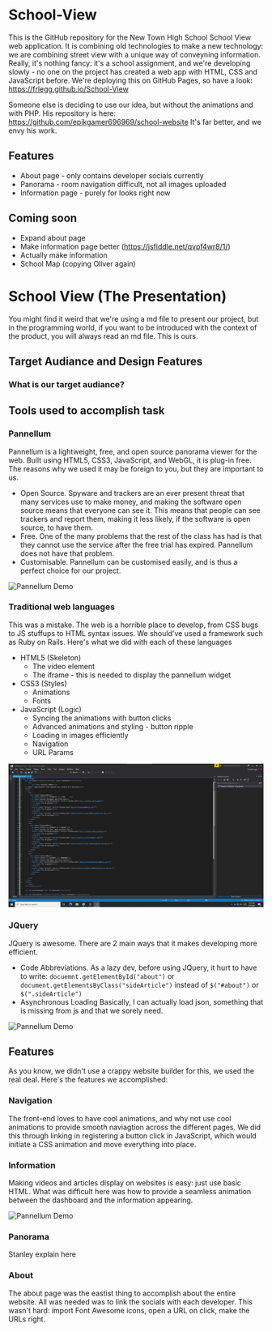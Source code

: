 # School-View

This is the GitHub repository for the New Town High School School View web application.
It is combining old technologies to make a new technology: we are combining street view with a unique way of conveyning information. 
Really, it's nothing fancy: it's a school assignment, and we're developing slowly - no one on the project has created a web app with HTML, CSS and JavaScript before.
We're deploying this on GitHub Pages, so have a look: https://frlegg.github.io/School-View

Someone else is deciding to use our idea, but without the animations and with PHP. His repository is here: https://github.com/epikgamer696969/school-website It's far better, and we envy his work.

## Features
- About page - only contains developer socials currently
- Panorama - room navigation difficult, not all images uploaded
- Information page - purely for looks right now
## Coming soon
- Expand about page
- Make information page better (https://jsfiddle.net/qvpf4wr8/1/)
- Actually make information
- School Map (copying Oliver again)

# School View (The Presentation)
You might find it weird that we're using a md file to present our project, but in the programming world, if you want to be introduced with the context of the product, you will always read an md file. This is ours.

## Target Audiance and Design Features

### What is our target audiance?

## Tools used to accomplish task
### Pannellum
Pannellum is a lightweight, free, and open source panorama viewer for the web. Built using HTML5, CSS3, JavaScript, and WebGL, it is plug-in free. The reasons why we used it may be foreign to you, but they are important to us.
- Open Source. Spyware and trackers are an ever present threat that many services use to make money, and making the software open source means that everyone can see it. This means that people can see trackers and report them, making it less likely, if the software is open source, to have them.
- Free. One of the many problems that the rest of the class has had is that they cannot use the service after the free trial has expired. Pannellum does not have that problem.
- Customisable. Pannellum can be customised easily, and is thus a perfect choice for our project.

![Pannellum Demo](https://raw.githubusercontent.com/frlegg/School-View/main/pannellum.png "Pannellum Demo")

### Traditional web languages
This was a mistake. The web is a horrible place to develop, from CSS bugs to JS stuffups to HTML syntax issues. We should've used a framework such as Ruby on Rails. Here's what we did with each of these languages
- HTML5 (Skeleton)
  + The video element
  + The iframe - this is needed to display the pannellum widget
- CSS3 (Styles)
  + Animations
  + Fonts
- JavaScript (Logic)
  + Syncing the animations with button clicks
  + Advanced animations and styling - button ripple
  + Loading in images efficiently
  + Navigation
  + URL Params

![coding index.html](https://raw.githubusercontent.com/actualquak/School-View/main/README.md-images/developing.png "index.html")

### JQuery
JQuery is awesome. There are 2 main ways that it makes developing more efficient.
- Code Abbreviations. As a lazy dev, before using JQuery, it hurt to have to write: `docuemnt.getElementById("about")` or `document.getElementsByClass("sideArticle")`
instead of `$("#about")` or `$(".sideArticle")`
- Asynchronous Loading
Basically, I can actually load json, something that is missing from js and that we sorely need.

![Pannellum Demo](https://raw.githubusercontent.com/frlegg/School-View/main/pannellum.png "Pannellum Demo")

## Features
As you know, we didn't use a crappy website builder for this, we used the real deal. Here's the features we accomplished:
### Navigation
The front-end loves to have cool animations, and why not use cool animations to provide smooth naviagtion across the different pages. We did this through linking in registering a button click in JavaScript, which would initiate a CSS animation and move everything into place. 

### Information
Making videos and articles display on websites is easy: just use basic HTML. What was difficult here was how to provide a seamless animation between the dashboard and the information appearing.

![Pannellum Demo](https://raw.githubusercontent.com/frlegg/School-View/main/information-section.png "Pannellum Demo")

### Panorama 
Stanley explain here

### About
The about page was the eastist thing to accomplish about the entire website. All was needed was to link the socials with each developer. This wasn't hard: import Font Awesome icons, open a URL on click, make the URLs right. 
